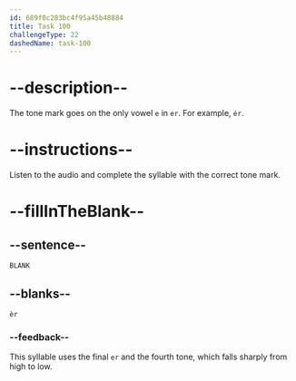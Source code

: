 ```yaml
---
id: 689f0c283bc4f95a45b48884
title: Task 100
challengeType: 22
dashedName: task-100
---
```


<!-- (Audio) A: èr -->

# --description--

The tone mark goes on the only vowel `e` in `er`. For example, `ér`.

# --instructions--

Listen to the audio and complete the syllable with the correct tone mark.

# --fillInTheBlank--

## --sentence--

`BLANK`

## --blanks--

`èr`

### --feedback--

This syllable uses the final `er` and the fourth tone, which falls sharply from high to low.
